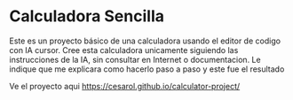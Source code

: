 # Calculadora Sencilla

Este es un proyecto básico de una calculadora usando el editor de codigo con IA cursor. Cree esta calculadora unicamente siguiendo las instrucciones de la IA, sin consultar en Internet o documentacion. Le indique que me explicara como hacerlo paso a paso y este fue el resultado

Ve el proyecto aqui https://cesarol.github.io/calculator-project/
